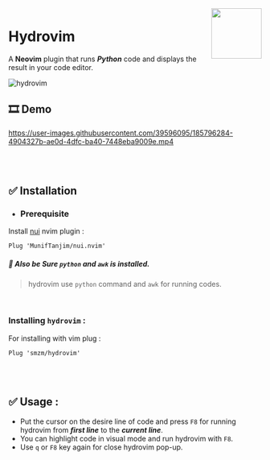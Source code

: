 <img src="https://neovim.io/logos/neovim-mark-flat.png" align="right" width="100" />

# Hydrovim
A **Neovim** plugin that runs ***Python*** code and displays the result in your code editor.


![hydrovim](https://user-images.githubusercontent.com/39596095/185785721-00bbf151-697a-4ffa-9692-5589463be80c.png)

##  🎞️ Demo 
https://user-images.githubusercontent.com/39596095/185796284-4904327b-ae0d-4dfc-ba40-7448eba9009e.mp4



<br>
<br>

##  ✅ Installation

- ### Prerequisite
Install [nui](https://github.com/MunifTanjim/nui.nvim) nvim plugin :
```vim
Plug 'MunifTanjim/nui.nvim'
```

##### 🔖 Also be Sure `python` and `awk` is installed.
> hydrovim use ```python``` command and `awk` for running codes.

<br>

### Installing `hydrovim` :
For installing with vim plug : 
```vim
Plug 'smzm/hydrovim'
```




<br>
<br>

## ✅ Usage : 
- Put the cursor on the desire line of code and press `F8` for running hydrovim from ***first line*** to the ***current line***.
- You can highlight code in visual mode and run hydrovim with `F8`.
- Use `q` or `F8` key again for close hydrovim pop-up.



